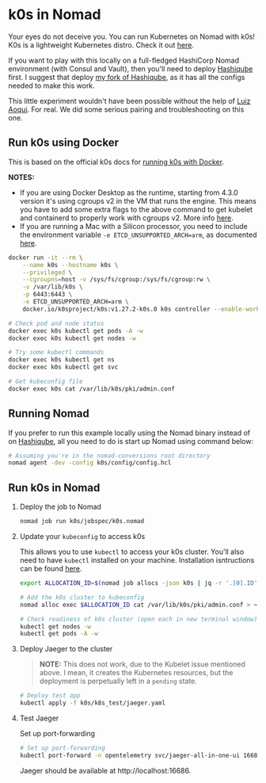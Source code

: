# k0s in Nomad


Your eyes do not deceive you. You can run Kubernetes on Nomad with k0s! K0s is a lightweight Kubernetes distro. Check it out [here](https://docs.k0sproject.io/v1.27.2+k0s.0/).

If you want to play with this locally on a full-fledged HashiCorp Nomad environment (with Consul and Vault), then you'll need to deploy [Hashiqube](https://github.com/servian/hashiqube) first. I suggest that deploy [my fork of Hashiqube](https://github.com/avillela/hashiqube), as it has all the configs needed to make this work.

This little experiment wouldn't have been possible without the help of [Luiz Aoqui](https://github.com/lgfa29). For real. We did some serious pairing and troubleshooting on this one.

## Run k0s using Docker

This is based on the official k0s docs for [running k0s with Docker](https://docs.k0sproject.io/v1.27.2+k0s.0/k0s-in-docker/#start-k0s).

**NOTES:**
* If you are using Docker Desktop as the runtime, starting from 4.3.0 version it's using cgroups v2 in the VM that runs the engine. This means you have to add some extra flags to the above command to get kubelet and containerd to properly work with cgroups v2. More info [here](https://docs.k0sproject.io/v1.27.2+k0s.0/k0s-in-docker/#1-initiate-k0s).
* If you are running a Mac with a Silicon processor, you need to include the environment variable `-e ETCD_UNSUPPORTED_ARCH=arm`, as documented [here](https://docs.k0sproject.io/v1.27.2+k0s.0/troubleshooting/#k0s-controller-fails-on-arm-boxes).

```bash
docker run -it --rm \
    --name k0s --hostname k0s \
    --privileged \
    --cgroupns=host -v /sys/fs/cgroup:/sys/fs/cgroup:rw \
    -v /var/lib/k0s \
    -p 6443:6443 \
    -e ETCD_UNSUPPORTED_ARCH=arm \
    docker.io/k0sproject/k0s:v1.27.2-k0s.0 k0s controller --enable-worker --no-taint

# Check pod and node status
docker exec k0s kubectl get pods -A -w
docker exec k0s kubectl get nodes -w

# Try some kubectl commands
docker exec k0s kubectl get ns
docker exec k0s kubectl get svc

# Get kubeconfig file
docker exec k0s cat /var/lib/k0s/pki/admin.conf
```

## Running Nomad

If you prefer to run this example locally using the Nomad binary instead of on [Hashiqube](README.md#Running-the-examples), all you need to do is start up Nomad using command below:

```bash
# Assuming you're in the nomad-conversions root directory
nomad agent -dev -config k0s/config/config.hcl
```


## Run k0s in Nomad

1. Deploy the job to Nomad

    ```bash
    nomad job run k0s/jobspec/k0s.nomad
    ```

2. Update your `kubeconfig` to access k0s

    This allows you to use `kubectl` to access your k0s cluster. You'll also need to have `kubectl` installed on your machine. Installation isntructions can be found [here](https://kubernetes.io/docs/tasks/tools/#kubectl).

    ```bash
    export ALLOCATION_ID=$(nomad job allocs -json k0s | jq -r '.[0].ID')

    # Add the k0s cluster to kubeconfig
    nomad alloc exec $ALLOCATION_ID cat /var/lib/k0s/pki/admin.conf > ~/.kube/config

    # Check readiness of k0s cluster (open each in new terminal window)
    kubectl get nodes -w
    kubectl get pods -A -w
    ```

3. Deploy Jaeger to the cluster

    >**NOTE:** This does not work, due to the Kubelet issue mentioned above. I mean, it creates the Kubernetes resources, but the deployment is perpetually left in a `pending` state.    

    ```bash
    # Deploy test app
    kubectl apply -f k0s/k8s_test/jaeger.yaml
    ```

4. Test Jaeger

    Set up port-forwarding

    ```bash
    # Set up port-forwarding
    kubectl port-forward -n opentelemetry svc/jaeger-all-in-one-ui 16686:16686
    ```

    Jaeger should be available at http://localhost:16686.
